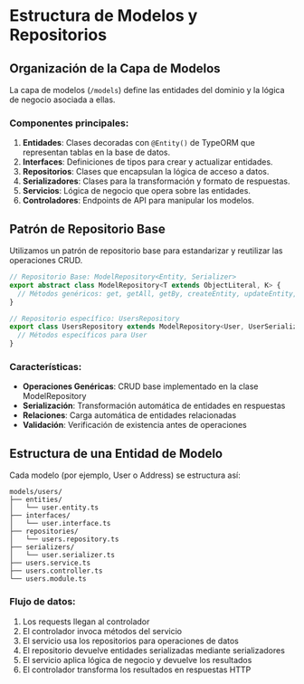 # Estructura de Modelos y Repositorios

## Organización de la Capa de Modelos

La capa de modelos (`/models`) define las entidades del dominio y la lógica de negocio asociada a ellas.

### Componentes principales:

1. **Entidades**: Clases decoradas con `@Entity()` de TypeORM que representan tablas en la base de datos.
2. **Interfaces**: Definiciones de tipos para crear y actualizar entidades.
3. **Repositorios**: Clases que encapsulan la lógica de acceso a datos.
4. **Serializadores**: Clases para la transformación y formato de respuestas.
5. **Servicios**: Lógica de negocio que opera sobre las entidades.
6. **Controladores**: Endpoints de API para manipular los modelos.

## Patrón de Repositorio Base

Utilizamos un patrón de repositorio base para estandarizar y reutilizar las operaciones CRUD.

```typescript
// Repositorio Base: ModelRepository<Entity, Serializer>
export abstract class ModelRepository<T extends ObjectLiteral, K> {
  // Métodos genéricos: get, getAll, getBy, createEntity, updateEntity, deleteEntity, etc.
}

// Repositorio específico: UsersRepository
export class UsersRepository extends ModelRepository<User, UserSerializer> {
  // Métodos específicos para User
}
```

### Características:

- **Operaciones Genéricas**: CRUD base implementado en la clase ModelRepository
- **Serialización**: Transformación automática de entidades en respuestas
- **Relaciones**: Carga automática de entidades relacionadas
- **Validación**: Verificación de existencia antes de operaciones

## Estructura de una Entidad de Modelo

Cada modelo (por ejemplo, User o Address) se estructura así:

```
models/users/
├── entities/
│   └── user.entity.ts
├── interfaces/
│   └── user.interface.ts
├── repositories/
│   └── users.repository.ts
├── serializers/
│   └── user.serializer.ts
├── users.service.ts
├── users.controller.ts
└── users.module.ts
```

### Flujo de datos:

1. Los requests llegan al controlador
2. El controlador invoca métodos del servicio
3. El servicio usa los repositorios para operaciones de datos
4. El repositorio devuelve entidades serializadas mediante serializadores
5. El servicio aplica lógica de negocio y devuelve los resultados
6. El controlador transforma los resultados en respuestas HTTP 